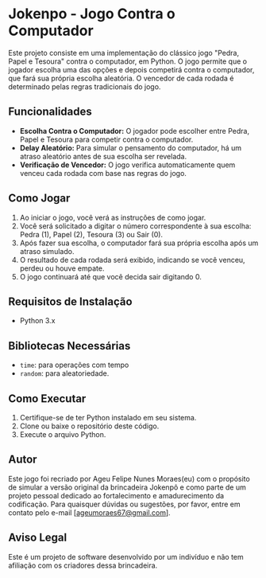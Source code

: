 # Jokenpo - Jogo Contra o Computador

Este projeto consiste em uma implementação do clássico jogo "Pedra, Papel e Tesoura" contra o computador, em Python. O jogo permite que o jogador escolha uma das opções e depois competirá contra o computador, que fará sua própria escolha aleatória. O vencedor de cada rodada é determinado pelas regras tradicionais do jogo.

## Funcionalidades

- **Escolha Contra o Computador:** O jogador pode escolher entre Pedra, Papel e Tesoura para competir contra o computador.
- **Delay Aleatório:** Para simular o pensamento do computador, há um atraso aleatório antes de sua escolha ser revelada.
- **Verificação de Vencedor:** O jogo verifica automaticamente quem venceu cada rodada com base nas regras do jogo.

## Como Jogar

1. Ao iniciar o jogo, você verá as instruções de como jogar.
2. Você será solicitado a digitar o número correspondente à sua escolha: Pedra (1), Papel (2), Tesoura (3) ou Sair (0).
3. Após fazer sua escolha, o computador fará sua própria escolha após um atraso simulado.
4. O resultado de cada rodada será exibido, indicando se você venceu, perdeu ou houve empate.
5. O jogo continuará até que você decida sair digitando 0.

## Requisitos de Instalação

- Python 3.x

## Bibliotecas Necessárias

- `time`: para operações com tempo
- `random`: para aleatoriedade.

## Como Executar

1. Certifique-se de ter Python instalado em seu sistema.
2. Clone ou baixe o repositório deste código.
3. Execute o arquivo Python.

## Autor

Este jogo foi recriado por Ageu Felipe Nunes Moraes(eu) com o propósito de simular a versão original da brincadeira Jokenpô e como parte de um projeto pessoal dedicado ao fortalecimento e amadurecimento da codificação. Para quaisquer dúvidas ou sugestões, por favor, entre em contato pelo e-mail [ageumoraes67@gmail.com].

## Aviso Legal

Este é um projeto de software desenvolvido por um indivíduo e não tem afiliação com os criadores dessa brincadeira.